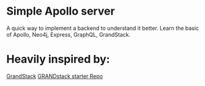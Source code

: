 # Simple Apollo server

A quick way to implement a backend to understand it better. Learn the basic of Apollo, Neo4j, Express, GraphQL, GrandStack.

# Heavily inspired by:

[GrandStack](https://grandstack.io/docs/getting-started-grand-stack-starter.html)
[GRANDstack starter Repo](https://github.com/grand-stack/grand-stack-starter)
